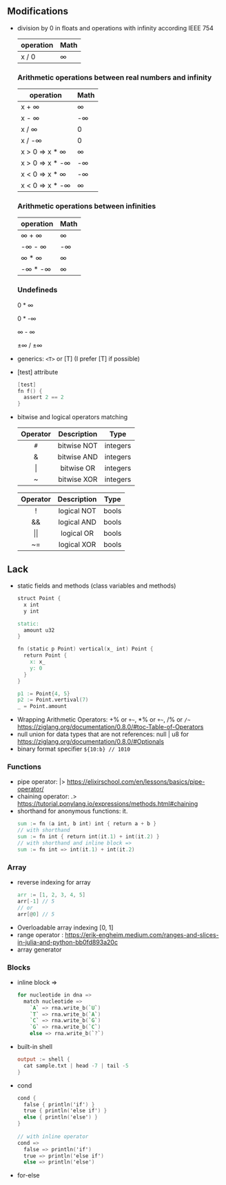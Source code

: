 ## Modifications
- division by 0 in floats and operations with infinity according IEEE 754

  operation | Math
  --------- | ----
  x / 0 | ∞

  ### Arithmetic operations between real numbers and infinity

  operation | Math
  --------- | ----
  x + ∞ | ∞
  x - ∞ | -∞
  x / ∞ | 0
  x / -∞ | 0
  x > 0 => x * ∞ | ∞
  x > 0 => x * -∞ | -∞
  x < 0 => x * ∞ | -∞
  x < 0 => x * -∞ | ∞

  ### Arithmetic operations between infinities

  operation | Math
  --------- | ----
  ∞ + ∞ | ∞
  -∞ - ∞ | -∞
  ∞ * ∞ | ∞
  -∞ * -∞ | ∞

  ### Undefineds
  0 * ∞

  0 * -∞

  ∞ - ∞

  ±∞ / ±∞

- generics: `<T>` or [T] (I prefer [T] if possible)
- [test] attribute
  ```v
  [test]
  fn f() {
    assert 2 == 2
  }
  ```
- bitwise and logical operators matching

  Operator | Description | Type
  :------: | :---------: | :--:
  `#` | bitwise NOT | integers
  & | bitwise AND | integers
  \| | bitwise OR | integers
  ~ | bitwise XOR | integers

  Operator | Description | Type
  :------: | :---------: | :--:
  ! | logical NOT | bools
  && | logical AND | bools
  \|\| | logical OR | bools
  ~= | logical XOR | bools

## Lack
- static fields and methods (class variables and methods)
  ```v
  struct Point {
    x int
    y int

  static:
    amount u32
  }

  fn (static p Point) vertical(x_ int) Point {
    return Point {
      x: x_
      y: 0
    }
  }

  p1 := Point{4, 5}
  p2 := Point.vertival(7)
  _ = Point.amount
  ```
- Wrapping Arithmetic Operators: +% or `+~`, *% or `+~`, /% or `/~` https://ziglang.org/documentation/0.8.0/#toc-Table-of-Operators
- null union for data types that are not references: null | u8 for  https://ziglang.org/documentation/0.8.0/#Optionals
- binary format specifier ```${10:b} // 1010```

### Functions
- pipe operator: |> https://elixirschool.com/en/lessons/basics/pipe-operator/
- chaining operator: .> https://tutorial.ponylang.io/expressions/methods.html#chaining
- shorthand for anonymous functions: it.
  ```v
  sum := fn (a int, b int) int { return a + b }
  // with shorthand
  sum := fn int { return int(it.1) + int(it.2) }
  // with shorthand and inline block =>
  sum := fn int => int(it.1) + int(it.2)
  ```

### Array
- reverse indexing for array
  ```v
  arr := [1, 2, 3, 4, 5]
  arr[-1] // 5
  // or
  arr[@0] // 5
  ```
- Overloadable array indexing [0, 1]
- range operator : https://erik-engheim.medium.com/ranges-and-slices-in-julia-and-python-bb0fd893a20c
- array generator

### Blocks
- inline block =>
  ```v
  for nucleotide in dna =>
    match nucleotide =>
      `A` => rna.write_b(`U`)
      `T` => rna.write_b(`A`)
      `C` => rna.write_b(`G`)
      `G` => rna.write_b(`C`)
      else => rna.write_b(`?`)
  ```
- built-in shell
  ```v
  output := shell {
    cat sample.txt | head -7 | tail -5
  }
  ```
- cond
  ```v
  cond {
    false { println('if') }
    true { println('else if') }
    else { println('else') }
  }
	
  // with inline operator
  cond =>
    false => println('if')
    true => println('else if')
    else => println('else')
  ```
- for-else
